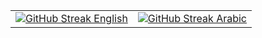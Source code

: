 <table>
  <tr>
    <td>
      <a href="https://git.io/streak-stats">
        <img src="https://streak-stats.demolab.com?user=suhaib-mousa&theme=transparent&locale=en&exclude_days=Fri%2CSat&hide_border=true" alt="GitHub Streak English">
      </a>
    </td>
    <td>
      <a href="https://git.io/streak-stats">
        <img src="https://streak-stats.demolab.com?user=suhaib-mousa&theme=transparent&locale=ar&exclude_days=Fri%2CSat&hide_border=true" alt="GitHub Streak Arabic">
      </a>
    </td>
  </tr>
</table>

[](https://profile-counter.glitch.me/suhaib-mousa/count.svg)
